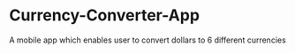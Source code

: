 # Currency-Converter-App

A mobile app which enables user to convert dollars to 6 different currencies
